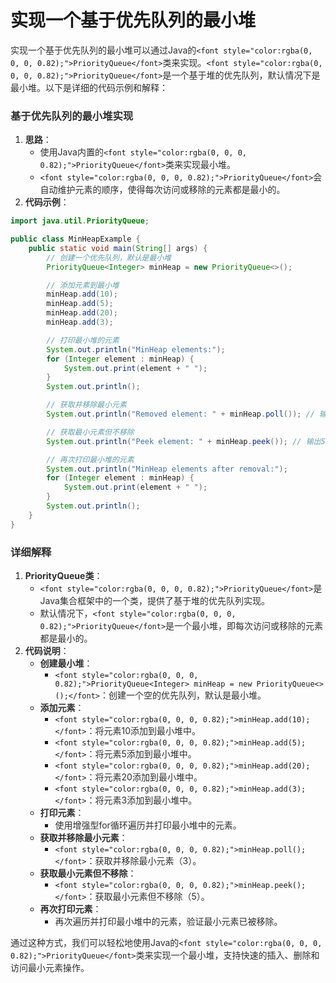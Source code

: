 # 实现一个基于优先队列的最小堆

<font style="color:rgba(0, 0, 0, 0.82);">实现一个基于优先队列的最小堆可以通过Java的</font>`<font style="color:rgba(0, 0, 0, 0.82);">PriorityQueue</font>`<font style="color:rgba(0, 0, 0, 0.82);">类来实现。</font>`<font style="color:rgba(0, 0, 0, 0.82);">PriorityQueue</font>`<font style="color:rgba(0, 0, 0, 0.82);">是一个基于堆的优先队列，默认情况下是最小堆。以下是详细的代码示例和解释：</font>

### <font style="color:rgba(0, 0, 0, 0.82);">基于优先队列的最小堆实现</font>
1. **<font style="color:rgba(0, 0, 0, 0.82);">思路</font>**<font style="color:rgba(0, 0, 0, 0.82);">：</font>
    - <font style="color:rgba(0, 0, 0, 0.82);">使用Java内置的</font>`<font style="color:rgba(0, 0, 0, 0.82);">PriorityQueue</font>`<font style="color:rgba(0, 0, 0, 0.82);">类来实现最小堆。</font>
    - `<font style="color:rgba(0, 0, 0, 0.82);">PriorityQueue</font>`<font style="color:rgba(0, 0, 0, 0.82);">会自动维护元素的顺序，使得每次访问或移除的元素都是最小的。</font>
2. **<font style="color:rgba(0, 0, 0, 0.82);">代码示例</font>**<font style="color:rgba(0, 0, 0, 0.82);">：</font>

```java
import java.util.PriorityQueue;  

public class MinHeapExample {  
    public static void main(String[] args) {  
        // 创建一个优先队列，默认是最小堆  
        PriorityQueue<Integer> minHeap = new PriorityQueue<>();  

        // 添加元素到最小堆  
        minHeap.add(10);  
        minHeap.add(5);  
        minHeap.add(20);  
        minHeap.add(3);  

        // 打印最小堆的元素  
        System.out.println("MinHeap elements:");  
        for (Integer element : minHeap) {  
            System.out.print(element + " ");  
        }  
        System.out.println();  

        // 获取并移除最小元素  
        System.out.println("Removed element: " + minHeap.poll()); // 输出3  

        // 获取最小元素但不移除  
        System.out.println("Peek element: " + minHeap.peek()); // 输出5  

        // 再次打印最小堆的元素  
        System.out.println("MinHeap elements after removal:");  
        for (Integer element : minHeap) {  
            System.out.print(element + " ");  
        }  
        System.out.println();  
    }  
}
```

### <font style="color:rgba(0, 0, 0, 0.82);">详细解释</font>
1. **<font style="color:rgba(0, 0, 0, 0.82);">PriorityQueue类</font>**<font style="color:rgba(0, 0, 0, 0.82);">：</font>
    - `<font style="color:rgba(0, 0, 0, 0.82);">PriorityQueue</font>`<font style="color:rgba(0, 0, 0, 0.82);">是Java集合框架中的一个类，提供了基于堆的优先队列实现。</font>
    - <font style="color:rgba(0, 0, 0, 0.82);">默认情况下，</font>`<font style="color:rgba(0, 0, 0, 0.82);">PriorityQueue</font>`<font style="color:rgba(0, 0, 0, 0.82);">是一个最小堆，即每次访问或移除的元素都是最小的。</font>
2. **<font style="color:rgba(0, 0, 0, 0.82);">代码说明</font>**<font style="color:rgba(0, 0, 0, 0.82);">：</font>
    - **<font style="color:rgba(0, 0, 0, 0.82);">创建最小堆</font>**<font style="color:rgba(0, 0, 0, 0.82);">：</font>
        * `<font style="color:rgba(0, 0, 0, 0.82);">PriorityQueue<Integer> minHeap = new PriorityQueue<>();</font>`<font style="color:rgba(0, 0, 0, 0.82);">：创建一个空的优先队列，默认是最小堆。</font>
    - **<font style="color:rgba(0, 0, 0, 0.82);">添加元素</font>**<font style="color:rgba(0, 0, 0, 0.82);">：</font>
        * `<font style="color:rgba(0, 0, 0, 0.82);">minHeap.add(10);</font>`<font style="color:rgba(0, 0, 0, 0.82);">：将元素10添加到最小堆中。</font>
        * `<font style="color:rgba(0, 0, 0, 0.82);">minHeap.add(5);</font>`<font style="color:rgba(0, 0, 0, 0.82);">：将元素5添加到最小堆中。</font>
        * `<font style="color:rgba(0, 0, 0, 0.82);">minHeap.add(20);</font>`<font style="color:rgba(0, 0, 0, 0.82);">：将元素20添加到最小堆中。</font>
        * `<font style="color:rgba(0, 0, 0, 0.82);">minHeap.add(3);</font>`<font style="color:rgba(0, 0, 0, 0.82);">：将元素3添加到最小堆中。</font>
    - **<font style="color:rgba(0, 0, 0, 0.82);">打印元素</font>**<font style="color:rgba(0, 0, 0, 0.82);">：</font>
        * <font style="color:rgba(0, 0, 0, 0.82);">使用增强型for循环遍历并打印最小堆中的元素。</font>
    - **<font style="color:rgba(0, 0, 0, 0.82);">获取并移除最小元素</font>**<font style="color:rgba(0, 0, 0, 0.82);">：</font>
        * `<font style="color:rgba(0, 0, 0, 0.82);">minHeap.poll();</font>`<font style="color:rgba(0, 0, 0, 0.82);">：获取并移除最小元素（3）。</font>
    - **<font style="color:rgba(0, 0, 0, 0.82);">获取最小元素但不移除</font>**<font style="color:rgba(0, 0, 0, 0.82);">：</font>
        * `<font style="color:rgba(0, 0, 0, 0.82);">minHeap.peek();</font>`<font style="color:rgba(0, 0, 0, 0.82);">：获取最小元素但不移除（5）。</font>
    - **<font style="color:rgba(0, 0, 0, 0.82);">再次打印元素</font>**<font style="color:rgba(0, 0, 0, 0.82);">：</font>
        * <font style="color:rgba(0, 0, 0, 0.82);">再次遍历并打印最小堆中的元素，验证最小元素已被移除。</font>

<font style="color:rgba(0, 0, 0, 0.82);">通过这种方式，我们可以轻松地使用Java的</font>`<font style="color:rgba(0, 0, 0, 0.82);">PriorityQueue</font>`<font style="color:rgba(0, 0, 0, 0.82);">类来实现一个最小堆，支持快速的插入、删除和访问最小元素操作。</font>


